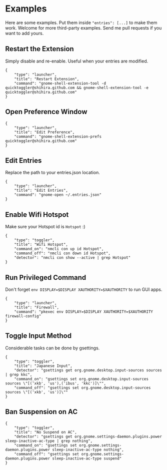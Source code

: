 # Examples

Here are some examples. Put them inside `"entries": [...]` to make them work.
Welcome for more third-party examples. Send me pull requests if you want to add
yours.

## Restart the Extension

Simply disable and re-enable. Useful when your entries are modified.

```
{
    "type": "launcher",
    "title": "Restart Extension",
    "command": "gnome-shell-extension-tool -d quicktoggler@shihira.github.com && gnome-shell-extension-tool -e quicktoggler@shihira.github.com"
}
```

## Open Preference Window

```
{
    "type": "launcher",
    "title": "Edit Preference",
    "command": "gnome-shell-extension-prefs quicktoggler@shihira.github.com"
}
```

## Edit Entries

Replace the path to your entries.json location.

```
{
    "type": "launcher",
    "title": "Edit Entries",
    "command": "gnome-open ~/.entries.json"
}
```

## Enable Wifi Hotspot

Make sure your Hotspot id is `Hotspot` :)

```
{
    "type": "toggler",
    "title": "Wifi Hotspot",
    "command_on": "nmcli con up id Hotspot",
    "command_off": "nmcli con down id Hotspot",
    "detector": "nmcli con show --active | grep Hotspot"
}
```

## Run Privileged Command

Don't forget `env DISPLAY=$DISPLAY XAUTHORITY=$XAUTHORITY` to run GUI apps.

```
{
    "type": "launcher",
    "title": "Firewall",
    "command": "pkexec env DISPLAY=$DISPLAY XAUTHORITY=$XAUTHORITY firewall-config"
}
```

## Toggle Input Method

Considerable tasks can be done by gsettings.

```
{
    "type": "toggler",
    "title": "Japanese Input",
    "detector": "gsettings get org.gnome.desktop.input-sources sources | grep kkc",
    "command_on": "gsettings set org.gnome.desktop.input-sources sources \"[('xkb', 'us'),('ibus', 'kkc')]\"",
    "command_off": "gsettings set org.gnome.desktop.input-sources sources \"[('xkb', 'us')]\""
}
```

## Ban Suspension on AC

```
{
    "type": "toggler",
    "title": "No Suspend on AC",
    "detector": "gsettings get org.gnome.settings-daemon.plugins.power sleep-inactive-ac-type | grep nothing",
    "command_on": "gsettings set org.gnome.settings-daemon.plugins.power sleep-inactive-ac-type nothing",
    "command_off": "gsettings set org.gnome.settings-daemon.plugins.power sleep-inactive-ac-type suspend"
}
```


